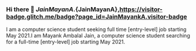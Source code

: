 ### Hi there 👋 ${JainMayanA}.${JainMayanA},https://visitor-badge.glitch.me/badge?page_id=JainMayankA.visitor-badge
I am a computer science student seeking full time [entry-level] job starting May 2021.I am Mayank Ambalal Jain, a computer science student searching for a full-time [entry-level] job starting May 2021.  

<!--
**JainMayankA/JainMayankA** is a ✨ _special_ ✨ repository because its `README.md` (this file) appears on your GitHub profile.

Here are some ideas to get you started:

- 🔭 I’m currently working on MERN stack
- 🌱 I’m currently learning React hooks
- 👯 I’m looking to collaborate on Computer Vision in Medical Domain
- 💬 Ask me about ...
- 📫 How to reach me: maxjain71@gmail.com
- ⚡ Fun fact: 
-->

